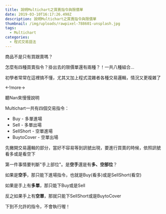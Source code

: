 ```yaml
---
title: 說明Multichart之買賣指令與限價單
date: 2019-03-10T16:17:26.498Z
description: 說明Multichart之買賣指令與限價單
thumbnail: /img/uploads/rawpixel-788601-unsplash.jpg
tags:
  - Multichart
categories:
  - 程式交易語法
---
```

商品不是只有買跟賣嗎？

怎麼有四種買賣指令？掛出去的限價單還有兩種？！一共八種組合...

初學者常常在這裡搞不懂，尤其又加上程式混雜者各種交易邏輯，情況又更複雜了

<-!more->

聽Nan來慢慢說明

Multichart一共有四個交易指令：

* Buy - 多單進場
* Sell - 多單出場
* SellShort - 空單進場
* BuytoCover - 空單出場

先撇開交易邏輯的部分，當好不容易等到訊號出現，要進行買賣的時候，依照訊號看多或是看空下



第一件事情要判斷"手上部位"。是**空手**還是有**多、空部位**？

如果是**空手**，那只能下進場指令，也就是Buy(看多)或是SellShort(看空)

如果是手上有**多單**，那只能下Buy或是Sell

反之如果手上有**空單**，那就只能下SellShort或是BuytoCover

下到不允許的指令，不會執行喔！
